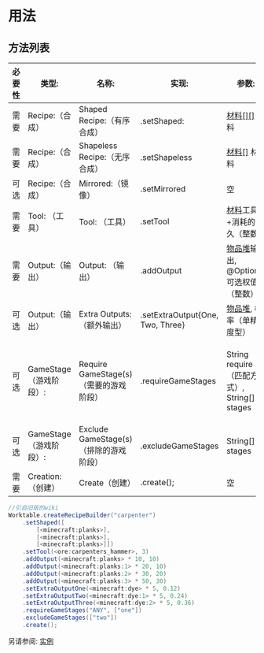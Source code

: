 # 用法

## 方法列表

|必要性     |类型:                |名称:                               |实现:                            |参数: 	    												        |更多信息: 										 |
|----------|---------------------|---------------------|------------------------------------------------|-----------------------------------------------------------------------|--------------------------------------------------|
|需要      |Recipe:（合成）       |Shaped Recipe:（有序合成）           |.setShaped:     				 |[材料[][]](/Vanilla/Variable_Types/IIngredient/) 材料		            |						 						  |
|需要      |Recipe:（合成）       |Shapeless Recipe:（无序合成）        |.setShapeless   		      	 |[材料[]](/Vanilla/Variable_Types/IIngredient/) 材料		          |												    |
|可选      |Recipe:（合成）       |Mirrored:（镜像）                    |.setMirrored    		           |空																    |											      |
|需要      |Tool: （工具）        |Tool: （工具）                       |.setTool        			       |[材料](/Vanilla/Variable_Types/IIngredient/)工具+消耗的耐久（整数）|												    |
|需要      |Output:（输出）       |Output: （输出）                     |.addOutput      				   |[物品堆](/Vanilla/Items/IItemStack/)输出, @Optional 可选权值（整数）     |可以多次使用以添加多个有权值的物品                  |
|可选      |Output:（输出）       |Extra Outputs:（额外输出）           |.setExtraOutput{One, Two, Three}|[物品堆](/Vanilla/Items/IItemStack/), 概率（单精度型）		          |												   |
|可选      |GameStage（游戏阶段）:|Require GameStage(s)（需要的游戏阶段）|.requireGameStages              |String require（匹配方式）, String[] stages                              |require（匹配方式） = "ALL"（全部） 或 "ANY"（任意）|
|可选      |GameStage（游戏阶段）:|Exclude GameStage(s)（排除的游戏阶段）|.excludeGameStages				 |String[] stages												 	    |												  |
|需要      |Creation:（创建）     |Create（创建）                       |.create();					   |空																    |												  |

```JAVA
//引自旧版的wiki
Worktable.createRecipeBuilder("carpenter")
    .setShaped([
        [<minecraft:planks>],
        [<minecraft:planks>],
        [<minecraft:planks>]])
    .setTool(<ore:carpenters_hammer>, 3)
    .addOutput(<minecraft:planks> * 10, 10)
    .addOutput(<minecraft:planks:1> * 20, 10)
    .addOutput(<minecraft:planks:2> * 30, 20)
    .addOutput(<minecraft:planks:3> * 50, 30)
    .setExtraOutputOne(<minecraft:dye> * 5, 0.12)
    .setExtraOutputTwo(<minecraft:dye:1> * 5, 0.24)
    .setExtraOutputThree(<minecraft:dye:2> * 5, 0.36)
    .requireGameStages("ANY", ["one"])
    .excludeGameStages(["two"])
    .create();
```

另请参阅: [实例](/Mods/Artisan_Worktables/CraftTweaker_Support/To_Scale_Example/)
